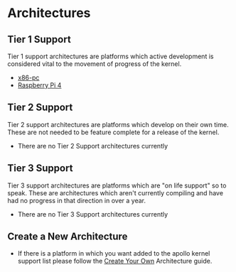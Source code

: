 Architectures
=============

Tier 1 Support
--------------
Tier 1 support architectures are platforms which active development is
considered vital to the movement of progress of the kernel.

* [x86-pc](arch/x86/pc)
* [Raspberry Pi 4](arch/aarch64/rpi4)

Tier 2 Support
--------------
Tier 2 support architectures are platforms which develop on their own time.
These are not needed to be feature complete for a release of the kernel.

* There are no Tier 2 Support architectures currently

Tier 3 Support
--------------
Tier 3 support architectures are platforms which are "on life support" so to
speak. These are architectures which aren't currently compiling and have had no
progress in that direction in over a year.

* There are no Tier 3 Support architectures currently

Create a New Architecture
-------------------------
* If there is a platform in which you want added to the apollo kernel support list
    please follow the [Create Your Own](arch/new-arch/Making-A-New-Arch) 
    Architecture guide.
